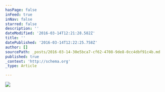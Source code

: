 ```yaml
---
hasPage: false
inFeed: true
inNav: false
starred: false
description: ''
dateModified: '2016-03-14T12:21:28.582Z'
title: ''
datePublished: '2016-03-14T12:22:25.758Z'
author: []
sourcePath: _posts/2016-03-14-30e5bca7-cf62-4708-9de8-0cc4dbf91c4b.md
published: true
_context: 'http://schema.org'
_type: Article

---
```

![](https://the-grid-user-content.s3-us-west-2.amazonaws.com/6222e877-b0e4-4622-a1d4-fb117abe975c.jpg)
